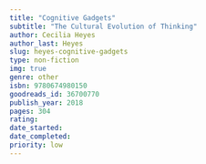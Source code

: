 ```yaml
---
title: "Cognitive Gadgets"
subtitle: "The Cultural Evolution of Thinking"
author: Cecilia Heyes
author_last: Heyes
slug: heyes-cognitive-gadgets
type: non-fiction
img: true
genre: other
isbn: 9780674980150
goodreads_id: 36700770
publish_year: 2018
pages: 304
rating: 
date_started:
date_completed:
priority: low
---
```

